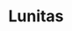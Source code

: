 ---
title: Lunitas
date: 
draft: false

# descripcion
description : Aros con forma de lunita y detalles en cristales microcubic

materials: Plata 925

color: 

dimensions: 

code: 01-03-0790

type: "Aros"

categories: []

price: $7.090,00

price_eftvo: $6.030,00

# Images
# first image will be shown in the product page
images:
  # - image: "images/path_to_image"
  # La ubicacion de las imagenes es imagenes/Aros/Aros.Microcubic/01-03-0790-lunitas
  - image: "./images/aros/microcubic/01-03-0790-lunitas_a.jpg"
  - image: "./images/aros/microcubic/01-03-0790-lunitas_b.jpg"
---